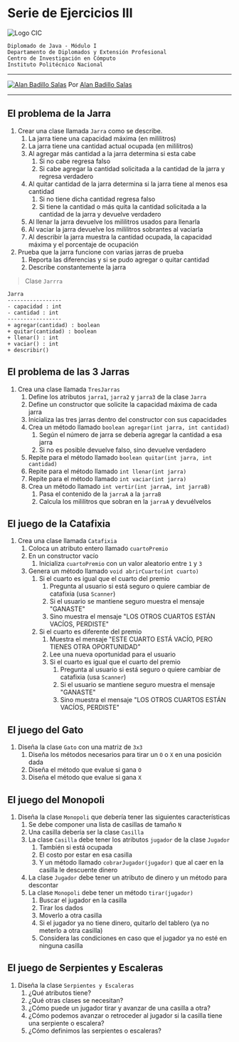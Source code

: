 # Serie de Ejercicios III

![Logo CIC](../notas/figuras/logo.png)

    Diplomado de Java - Módulo I
    Departamento de Diplomados y Extensión Profesional
    Centro de Investigación en Cómputo
    Instituto Politécnico Nacional

---

[![Alan Badillo Salas](https://avatars.githubusercontent.com/u/79223578?s=40&v=4 "Alan Badillo Salas")](https://github.com/dragonnomada) Por [Alan Badillo Salas](https://github.com/dragonnomada)

---

## El problema de la Jarra

1. Crear una clase llamada `Jarra` como se describe.
   1. La jarra tiene una capacidad máxima (en mililitros)
   2. La jarra tiene una cantidad actual ocupada (en mililitros)
   3. Al agregar más cantidad a la jarra determina si esta cabe
      1. Si no cabe regresa falso
      2. Si cabe agregar la cantidad solicitada a la cantidad de la jarra y regresa verdadero
   4. Al quitar cantidad de la jarra determina si la jarra tiene al menos esa cantidad
      1. Si no tiene dicha cantidad regresa falso
      2. Si tiene la cantidad o más quita la cantidad solicitada a la cantidad de la jarra y devuelve verdadero
   5. Al llenar la jarra devuelve los mililitros usados para llenarla
   6. Al vaciar la jarra devuelve los mililitros sobrantes al vaciarla
   7. Al describir la jarra muestra la cantidad ocupada, la capacidad máxima y el porcentaje de ocupación
2. Prueba que la jarra funcione con varias jarras de prueba
   1. Reporta las diferencias y si se pudo agregar o quitar cantidad
   2. Describe constantemente la jarra

> Clase `Jarrra`

    Jarra
    -----------------
    - capacidad : int
    - cantidad : int
    -----------------
    + agregar(cantidad) : boolean
    + quitar(cantidad) : boolean
    + llenar() : int
    + vaciar() : int
    + describir()

## El problema de las 3 Jarras

1. Crea una clase llamada `TresJarras`
   1. Define los atributos `jarra1`, `jarra2` y `jarra3` de la clase `Jarra`
   2. Define un constructor que solicite la capacidad máxima de cada jarra
   3. Inicializa las tres jarras dentro del constructor con sus capacidades
   4. Crea un método llamado `boolean agregar(int jarra, int cantidad)`
      1. Según el número de jarra se debería agregar la cantidad a esa jarra
      2. Si no es posible devuelve falso, sino devuelve verdadero
   5. Repite para el método llamado `boolean quitar(int jarra, int cantidad)`
   6. Repite para el método llamado `int llenar(int jarra)`
   7. Repite para el método llamado `int vaciar(int jarra)`
   8. Crea un método llamado `int vertir(int jarraA, int jarraB)`
      1. Pasa el contenido de la `jarraA` a la `jarraB`
      2. Calcula los mililitros que sobran en la `jarraA` y devuélvelos

## El juego de la Catafixia

1. Crea una clase llamada `Catafixia`
   1. Coloca un atributo entero llamado `cuartoPremio` 
   2. En un constructor vacío 
      1. Inicializa `cuartoPremio` con un valor aleatorio entre `1` y `3`
   3. Genera un método llamado `void abrirCuarto(int cuarto)`
      1. Si el cuarto es igual que el cuarto del premio
         1. Pregunta al usuario si está seguro o quiere cambiar de catafixia (usa `Scanner`)
         2. Si el usuario se mantiene seguro muestra el mensaje "GANASTE"
         3. Sino muestra el mensaje "LOS OTROS CUARTOS ESTÁN VACÍOS, PERDISTE"
      2. Si el cuarto es diferente del premio
         1. Muestra el mensaje "ESTE CUARTO ESTÁ VACÍO, PERO TIENES OTRA OPORTUNIDAD"
         2. Lee una nueva oportunidad para el usuario
         3. Si el cuarto es igual que el cuarto del premio
            1. Pregunta al usuario si está seguro o quiere cambiar de catafixia (usa `Scanner`)
            2. Si el usuario se mantiene seguro muestra el mensaje "GANASTE"
            3. Sino muestra el mensaje "LOS OTROS CUARTOS ESTÁN VACÍOS, PERDISTE"

## El juego del Gato

1. Diseña la clase `Gato` con una matriz de `3x3`
   1. Diseña los métodos necesarios para tirar un `O` o `X` en una posición dada
   2. Diseña el método que evalue si gana `O`
   3. Diseña el método que evalue si gana `X`

## El juego del Monopoli

1. Diseña la clase `Monopoli` que debería tener las siguientes características
   1. Se debe componer una lista de casillas de tamaño `N`
   2. Una casilla debería ser la clase `Casilla`
   3. La clase `Casilla` debe tener los atributos `jugador` de la clase `Jugador`
      1. También si está ocupada
      2. El costo por estar en esa casilla
      3. Y un método llamado `cobrarJugador(jugador)` que al caer en la casilla le descuente dinero
   4. La clase `Jugador` debe tener un atributo de dinero y un método para descontar
   5. La clase `Monopoli` debe tener un método `tirar(jugador)`
      1. Buscar el jugador en la casilla
      2. Tirar los dados
      3. Moverlo a otra casilla
      4. Si el jugador ya no tiene dinero, quitarlo del tablero (ya no meterlo a otra casilla)
      5. Considera las condiciones en caso que el jugador ya no esté en ninguna casilla
      
## El juego de Serpientes y Escaleras

1. Diseña la clase `Serpientes y Escaleras`
   1. ¿Qué atributos tiene?
   2. ¿Qué otras clases se necesitan?
   3. ¿Cómo puede un jugador tirar y avanzar de una casilla a otra?
   4. ¿Cómo podemos avanzar o retroceder al jugador si la casilla tiene una serpiente o escalera?
   5. ¿Cómo definimos las serpientes o escaleras?